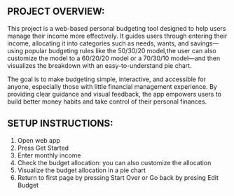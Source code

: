 ## PROJECT OVERVIEW: 
This project is a web-based personal budgeting tool designed to help users manage their income more effectively. It guides users through entering their income, allocating it into categories such as needs, wants, and savings—using popular budgeting rules like the 50/30/20 model,the user can also customize the model to a 60/20/20 model or a 70/30/10 model—and then visualizes the breakdown with an easy-to-understand pie chart.

The goal is to make budgeting simple, interactive, and accessible for anyone, especially those with little financial management experience. By providing clear guidance and visual feedback, the app empowers users to build better money habits and take control of their personal finances.
## SETUP INSTRUCTIONS:
1. Open web app
2. Press Get Started
3. Enter monthly income
4. Check the budget allocation: you can also customize the allocation
5. Visualize the budget allocation in a pie chart
6. Return to first page by pressing Start Over or Go back by presing Edit Budget
